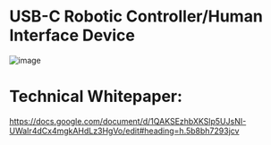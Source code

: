 # USB-C Robotic Controller/Human Interface Device

![image](https://user-images.githubusercontent.com/32375512/187262148-c75de9d3-0b00-488b-a93d-b26af46158f4.png)

# Technical Whitepaper: 
https://docs.google.com/document/d/1QAKSEzhbXKSlp5UJsNI-UWaIr4dCx4mgkAHdLz3HgVo/edit#heading=h.5b8bh7293jcv

